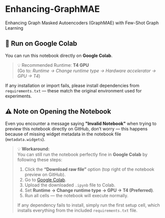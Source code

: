 # Enhancing-GraphMAE
Enhancing Graph Masked Autoencoders (GraphMAE) with Few-Shot Graph Learning

## 🚀 Run on Google Colab

You can run this notebook directly on **Google Colab**.

> 💡 Recommended Runtime: **T4 GPU**  
> (Go to: *Runtime → Change runtime type → Hardware accelerator → GPU → T4*)

If any installation or import fails, please install dependencies from `requirements.txt` — these match the original environment used for experiments.

## ⚠️ Note on Opening the Notebook

Even you encounter a message saying **"Invalid Notebook"** when trying to preview this notebook directly on GitHub, don’t worry — this happens because of missing widget metadata in the notebook file (`metadata.widgets`).

> 💡 **Workaround:**  
> You can still run the notebook perfectly fine in **Google Colab** by following these steps:
>
> 1. Click the **“Download raw file”** option (top right of the notebook preview on GitHub).  
> 2. Go to [Google Colab](https://colab.research.google.com/).  
> 3. Upload the downloaded `.ipynb` file to Colab.  
> 4. Set **Runtime → Change runtime type → GPU → T4 (Preferred)**.  
> 5. Run all cells — the notebook will execute normally.  
>
> If any dependency fails to install, simply run the first setup cell, which installs everything from the included `requirements.txt` file.

